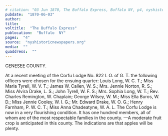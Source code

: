 ```yaml
---
# citation: "03 Jun 1870, The Buffalo Express, Buffalo NY, p4, nyshistoricnewspapers.org."
pubdate:  "1870-06-03"
author: 
title: 
voltitle:  "The Buffalo Express"
publocation:  "Buffalo  NY"
pages:  "4"
source:  "nyshistoricnewspapers.org"
media:  ""
quaddress:  ""
---
```

GENESEE COUNTY. 

At a recent meeting of the Corfu Lodge No. 822 I. O. of G. T. the following officers were chosen for the ensuing quarter: Louis Long, W. C. T.; Miss Maria Tyrell, W. V. T.; James W. Callen, W. S.; Mrs. Jennie Norton, R. S.; Miss Alvira Drake, L. S.; John Tyrell, W. F. S.; Mrs. Sophia Long, W. T.; Rev. Charles Remington, W. Chaplain; George Wilsey, W. M.; Miss Ella Buros, W. D.; Miss Jennie Cooley, W. I. G.; Mr. Edward Drake, W. O. G.; Henry Farnham, P. W. C. T.; Miss Anna Chadeatyne, W. A. L. The Corfu Lodge is now in a very flourishing condition. It has one hundred members, all of whom are of the most respectable families in the county. —A moderate fruit crop is anticipated in this county. The indications are that apples will be plenty.

